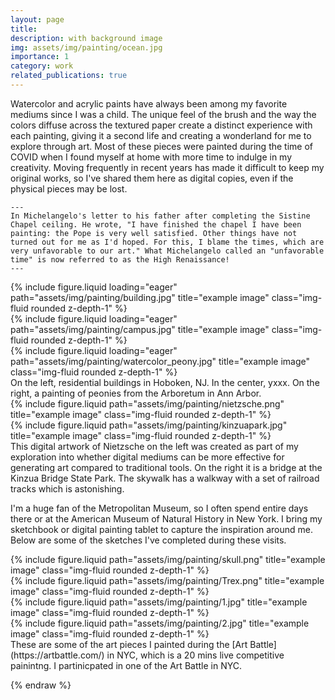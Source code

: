 ```yaml
---
layout: page
title: 
description: with background image
img: assets/img/painting/ocean.jpg
importance: 1
category: work
related_publications: true
---
```


Watercolor and acrylic paints have always been among my favorite mediums since I was a child. The unique feel of the brush and the way the colors diffuse across the textured paper create a distinct experience with each painting, giving it a second life and creating a wonderland for me to explore through art. Most of these pieces were painted during the time of COVID when I found myself at home with more time to indulge in my creativity. Moving frequently in recent years has made it difficult to keep my original works, so I've shared them here as digital copies, even if the physical pieces may be lost.



    ---
    In Michelangelo's letter to his father after completing the Sistine Chapel ceiling. He wrote, "I have finished the chapel I have been painting: the Pope is very well satisfied. Other things have not turned out for me as I'd hoped. For this, I blame the times, which are very unfavorable to our art." What Michelangelo called an "unfavorable time" is now referred to as the High Renaissance!
    ---

<div class="row">
    <div class="col-sm mt-3 mt-md-0">
        {% include figure.liquid loading="eager" path="assets/img/painting/building.jpg" title="example image" class="img-fluid rounded z-depth-1" %}
    </div>
    <div class="col-sm mt-3 mt-md-0">
        {% include figure.liquid loading="eager" path="assets/img/painting/campus.jpg" title="example image" class="img-fluid rounded z-depth-1" %}
    </div>
    <div class="col-sm mt-3 mt-md-0">
        {% include figure.liquid loading="eager" path="assets/img/painting/watercolor_peony.jpg" title="example image" class="img-fluid rounded z-depth-1" %}
    </div>
</div>
On the left, residential buildings in Hoboken, NJ. In the center, yxxx. On the right, a painting of peonies from the Arboretum in Ann Arbor.
<div class="row justify-content-sm-center">
    <div class="col-sm-4 mt-3 mt-md-0">
        {% include figure.liquid path="assets/img/painting/nietzsche.png" title="example image" class="img-fluid rounded z-depth-1" %}
    </div>
    <div class="col-sm-4 mt-3 mt-md-0">
        {% include figure.liquid path="assets/img/painting/kinzuapark.jpg" title="example image" class="img-fluid rounded z-depth-1" %}
    </div>
</div>
<div class="caption">
    This digital artwork of Nietzsche on the left was created as part of my exploration into whether digital mediums can be more effective for generating art compared to traditional tools.
    On the right it is a bridge at the Kinzua Bridge State Park. The skywalk has a walkway with a set of railroad tracks which is astonishing. 
</div>

I'm a huge fan of the Metropolitan Museum, so I often spend entire days there or at the American Museum of Natural History in New York. I bring my sketchbook or digital painting tablet to capture the inspiration around me. Below are some of the sketches I've completed during these visits.
<div class="row justify-content-sm-center">
    <div class="col-sm-4 mt-3 mt-md-0">
        {% include figure.liquid path="assets/img/painting/skull.png" title="example image" class="img-fluid rounded z-depth-1" %}
    </div>
    <div class="col-sm-4 mt-3 mt-md-0">
        {% include figure.liquid path="assets/img/painting/Trex.png" title="example image" class="img-fluid rounded z-depth-1" %}
    </div>
</div>
<div class="caption">
   
</div>

<div class="row justify-content-sm-center">
    <div class="col-sm-4 mt-3 mt-md-0">
        {% include figure.liquid path="assets/img/painting/1.jpg" title="example image" class="img-fluid rounded z-depth-1" %}
    </div>
    <div class="col-sm-4 mt-3 mt-md-0">
        {% include figure.liquid path="assets/img/painting/2.jpg" title="example image" class="img-fluid rounded z-depth-1" %}
    </div>
</div>
<div class="caption">
    These are some of the art pieces I painted during the [Art Battle](https://artbattle.com/) in NYC, which is a 20 mins live competitive painintng. I partinicpated in one of the Art Battle in NYC.
</div>





{% endraw %}
